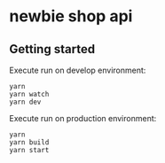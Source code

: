 # newbie shop api

## Getting started

Execute run on develop environment:

```
yarn
yarn watch
yarn dev
```

Execute run on production environment:

```
yarn
yarn build
yarn start
```
